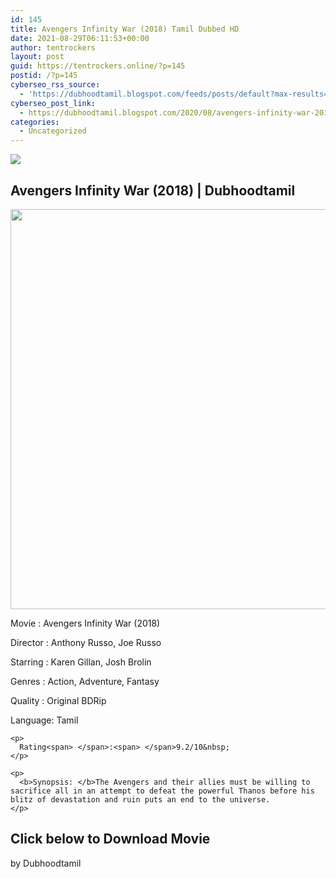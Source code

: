 ```yaml
---
id: 145
title: Avengers Infinity War (2018) Tamil Dubbed HD
date: 2021-08-29T06:11:53+00:00
author: tentrockers
layout: post
guid: https://tentrockers.online/?p=145
postid: /?p=145
cyberseo_rss_source:
  - 'https://dubhoodtamil.blogspot.com/feeds/posts/default?max-results=150&start-index=151'
cyberseo_post_link:
  - https://dubhoodtamil.blogspot.com/2020/08/avengers-infinity-war-2018-tamil-dubbed.html
categories:
  - Uncategorized
---
```

<div class="media_block">
  <img src="https://1.bp.blogspot.com/-4VfvYNdKj_g/XyovrFgkvZI/AAAAAAAAA-I/-uMGiT6fQccYXrBYhI2UL3zqcxrLesINQCLcBGAsYHQ/s72-c/images%2B%252812%2529.jpeg" class="media_thumbnail" />
</div>

## <span>Avengers Infinity War (2018) | Dubhoodtamil</span>

<div class="separator">
  <a href="https://1.bp.blogspot.com/-4VfvYNdKj_g/XyovrFgkvZI/AAAAAAAAA-I/-uMGiT6fQccYXrBYhI2UL3zqcxrLesINQCLcBGAsYHQ/s674/images%2B%252812%2529.jpeg"><img border="0" data-original-height="674" data-original-width="455" height="640" src="https://1.bp.blogspot.com/-4VfvYNdKj_g/XyovrFgkvZI/AAAAAAAAA-I/-uMGiT6fQccYXrBYhI2UL3zqcxrLesINQCLcBGAsYHQ/s640/images%2B%252812%2529.jpeg" /></a>
</div>

Movie	<span></span>:	<span></span>Avengers Infinity War (2018)

Director	<span></span>:	<span></span>Anthony Russo, Joe Russo

Starring	<span></span>:	<span></span>Karen Gillan, Josh Brolin

Genres	<span></span>:	<span></span>Action, Adventure, Fantasy

<div readability="6.5">
  Quality<span> </span>:<span> </span>Original BDRip</p> 
  
  <div readability="8">
    Language:<span> </span>Tamil</p> 
    
    <p>
      Rating<span> </span>:<span> </span>9.2/10&nbsp;
    </p>
    
    <p>
      <b>Synopsis: </b>The Avengers and their allies must be willing to sacrifice all in an attempt to defeat the powerful Thanos before his blitz of devastation and ruin puts an end to the universe.
    </p>
  </div>
</div>

## 

## <span><b>Click below to Download Movie</b></span>

by Dubhoodtamil